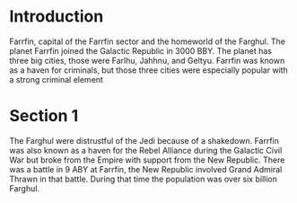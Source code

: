 # Introduction

Farrfin, capital of the Farrfin sector and the homeworld of the Farghul.
The planet Farrfin joined the Galactic Republic in 3000 BBY.
The planet has three big cities, those were Farlhu, Jahhnu, and Geltyu.
Farrfin was known as a haven for criminals, but those three cities were especially popular with a strong criminal element

# Section 1

The Farghul were distrustful of the Jedi because of a shakedown.
Farrfin was also known as a haven for the Rebel Alliance during the Galactic Civil War but broke from the Empire with support from the New Republic.
There was a battle in 9 ABY at Farrfin, the New Republic involved Grand Admiral Thrawn in that battle.
During that time the population was over six billion Farghul.
